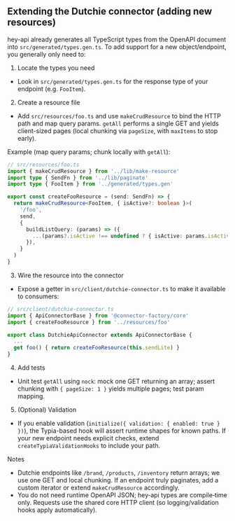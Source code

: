 ## Extending the Dutchie connector (adding new resources)

hey-api already generates all TypeScript types from the OpenAPI document into `src/generated/types.gen.ts`. To add support for a new object/endpoint, you generally only need to:

1) Locate the types you need
- Look in `src/generated/types.gen.ts` for the response type of your endpoint (e.g. `FooItem`).

2) Create a resource file
- Add `src/resources/foo.ts` and use `makeCrudResource` to bind the HTTP path and map query params. `getAll` performs a single GET and yields client-sized pages (local chunking via `pageSize`, with `maxItems` to stop early).

Example (map query params; chunk locally with `getAll`):

```ts
// src/resources/foo.ts
import { makeCrudResource } from '../lib/make-resource'
import type { SendFn } from '../lib/paginate'
import type { FooItem } from '../generated/types.gen'

export const createFooResource = (send: SendFn) => {
  return makeCrudResource<FooItem, { isActive?: boolean }>(
    '/foo',
    send,
    {
      buildListQuery: (params) => ({
        ...(params?.isActive !== undefined ? { isActive: params.isActive } : {}),
      }),
    }
  )
}
```

3) Wire the resource into the connector
- Expose a getter in `src/client/dutchie-connector.ts` to make it available to consumers:

```ts
// src/client/dutchie-connector.ts
import { ApiConnectorBase } from '@connector-factory/core'
import { createFooResource } from '../resources/foo'

export class DutchieApiConnector extends ApiConnectorBase {
  ...
  get foo() { return createFooResource(this.sendLite) }
}
```

4) Add tests
- Unit test `getAll` using `nock`: mock one GET returning an array; assert chunking with `{ pageSize: 1 }` yields multiple pages; test param mapping.

5) (Optional) Validation
- If you enable validation (`initialize({ validation: { enabled: true } })`), the Typia-based hook will assert runtime shapes for known paths. If your new endpoint needs explicit checks, extend `createTypiaValidationHooks` to include your path.

Notes
- Dutchie endpoints like `/brand`, `/products`, `/inventory` return arrays; we use one GET and local chunking. If an endpoint truly paginates, add a custom iterator or extend `makeCrudResource` accordingly.
- You do not need runtime OpenAPI JSON; hey‑api types are compile‑time only. Requests use the shared core HTTP client (so logging/validation hooks apply automatically).

